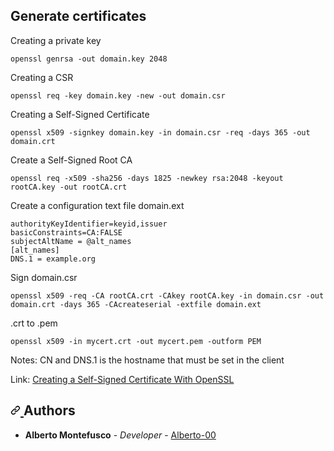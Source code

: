 ## Generate certificates
Creating a private key
```
openssl genrsa -out domain.key 2048
```
Creating a CSR
```
openssl req -key domain.key -new -out domain.csr
```
Creating a Self-Signed Certificate
```
openssl x509 -signkey domain.key -in domain.csr -req -days 365 -out domain.crt
```
Create a Self-Signed Root CA
```
openssl req -x509 -sha256 -days 1825 -newkey rsa:2048 -keyout rootCA.key -out rootCA.crt
```
Create a configuration text file domain.ext
```
authorityKeyIdentifier=keyid,issuer
basicConstraints=CA:FALSE
subjectAltName = @alt_names
[alt_names]
DNS.1 = example.org
```
Sign domain.csr
```
openssl x509 -req -CA rootCA.crt -CAkey rootCA.key -in domain.csr -out domain.crt -days 365 -CAcreateserial -extfile domain.ext
```
.crt to .pem
```
openssl x509 -in mycert.crt -out mycert.pem -outform PEM
```
Notes: CN and DNS.1 is the hostname that must be set in the client

Link: [Creating a Self-Signed Certificate With OpenSSL](https://www.baeldung.com/openssl-self-signed-cert)

<h2 dir="auto">
  <a id="user-content-authors" class="anchor" aria-hidden="true" href="#authors">
    <svg class="octicon octicon-link" viewBox="0 0 16 16" version="1.1" width="16" height="16" aria-hidden="true"><path fill-rule="evenodd" d="M7.775 3.275a.75.75 0 001.06 1.06l1.25-1.25a2 2 0 112.83 2.83l-2.5 2.5a2 2 0 01-2.83 0 .75.75 0 00-1.06 1.06 3.5 3.5 0 004.95 0l2.5-2.5a3.5 3.5 0 00-4.95-4.95l-1.25 1.25zm-4.69 9.64a2 2 0 010-2.83l2.5-2.5a2 2 0 012.83 0 .75.75 0 001.06-1.06 3.5 3.5 0 00-4.95 0l-2.5 2.5a3.5 3.5 0 004.95 4.95l1.25-1.25a.75.75 0 00-1.06-1.06l-1.25 1.25a2 2 0 01-2.83 0z">
      </path>
    </svg>
  </a>
  Authors
</h2>
<ul dir="auto">
<li><strong>Alberto Montefusco</strong>   - <em>Developer</em>   - <a href="https://github.com/Alberto-00">Alberto-00</a></li>
</ul>
